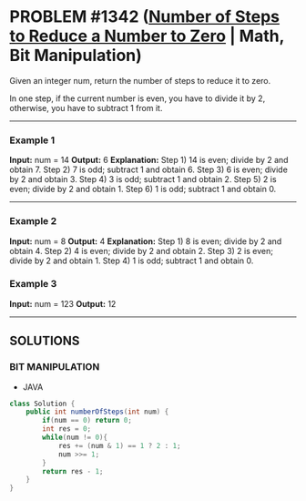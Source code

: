 # PROBLEM #1342 ([Number of Steps to Reduce a Number to Zero](https://leetcode.com/problems/number-of-steps-to-reduce-a-number-to-zero/) | Math, Bit Manipulation)

Given an integer num, return the number of steps to reduce it to zero.

In one step, if the current number is even, you have to divide it by 2, otherwise, you have to subtract 1 from it.

***

### Example 1

**Input:** num = 14
**Output:** 6
**Explanation:** 
Step 1) 14 is even; divide by 2 and obtain 7. 
Step 2) 7 is odd; subtract 1 and obtain 6.
Step 3) 6 is even; divide by 2 and obtain 3. 
Step 4) 3 is odd; subtract 1 and obtain 2. 
Step 5) 2 is even; divide by 2 and obtain 1. 
Step 6) 1 is odd; subtract 1 and obtain 0.

***

### Example 2

**Input:** num = 8
**Output:** 4
**Explanation:** 
Step 1) 8 is even; divide by 2 and obtain 4. 
Step 2) 4 is even; divide by 2 and obtain 2. 
Step 3) 2 is even; divide by 2 and obtain 1. 
Step 4) 1 is odd; subtract 1 and obtain 0.

### Example 3

**Input:** num = 123
**Output:** 12

***

## SOLUTIONS

### BIT MANIPULATION

- JAVA
```java
class Solution {
    public int numberOfSteps(int num) {
        if(num == 0) return 0;
        int res = 0;
        while(num != 0){
            res += (num & 1) == 1 ? 2 : 1;
            num >>= 1;
        }
        return res - 1;
    }
}
```
